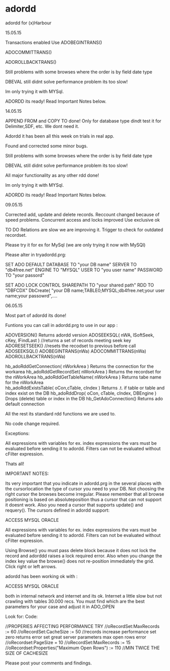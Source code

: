 # adordd
adordd for (x)Harbour

15.05.15

Transactions enabled
Use 
ADOBEGINTRANS()

ADOCOMMITTRANS()

ADOROLLBACKTRANS() 

Still problems with some browses where the order is by field date type

DBEVAL still didnt solve performance problem its too slow!

Im only trying it with MYSql.

ADORDD its ready! Read Important Notes below.


14.05.15

APPEND FROM and COPY TO done! Only for database type dindt test it for Delimiter,SDF, etc. We dont need it.

Adordd it has been all this week on trials in real app.

Found and corrected some minor bugs.

Still problems with some browses where the order is by field date type

DBEVAL still didnt solve performance problem its too slow!

All major functionality as any other rdd done!

Im only trying it with MYSql.

ADORDD its ready! Read Important Notes below.


09.05.15

Corrected add, update and delete records.
Reccount changed because of speed problems.
Concurrent access and locks improved Use exclusive ok

TO DO
Relations are slow we are improving it.
Trigger to check for outdated recordset.

Please try it for ex for MySql (we are only trying it now with MySQl)

Please alter in tryadordd.prg:

SET ADO DEFAULT DATABASE TO "your DB name" SERVER TO "db4free.net"  ENGINE TO "MYSQL" USER TO "you user name" PASSWORD TO "your passord"

SET ADO LOCK CONTROL SHAREPATH TO  "your shared path" RDD TO "DBFCDX"
DbCreate( "your DB name;TABLE0;MYSQL;db4free.net;your user name;your passowrd",....



06.05.15

Most part of adordd its done!

Funtions you can call in adordd.prg to use in our app :

 ADOVERSION() Returns adordd version
 ADOSEEKSQL( nWA, lSoftSeek, cKey, lFindLast ) //returns a set of records meeting seek key
 ADORESETSEEK() //resets the recodset to previous before call ADOSEEKSQL()
 ADOBEGINTRANS(nWa)
 ADOCOMMITTRANS(nWa)
 ADOROLLBACKTRANS(nWa) 
 
 hb_adoRddGetConnection( nWorkArea ) Returns the connection for the workarea
 hb_adoRddGetRecordSet( nWorkArea )  Returns the recordset for the nWorkArea 
 hb_adoRddGetTableName( nWorkArea )  Returns tabe name for the nWorkArea  
 hb_adoRddExistsTable( oCon,cTable, cIndex ) Returns .t. if table or table and index exist on the DB
 hb_adoRddDrop( oCon, cTable, cIndex, DBEngine ) Drops (delete) table or index in the DB
 hb_GetAdoConnection() Returns ado default connection
 
All the rest its standard rdd functions we are used to.

No code change required.

Exceptions:

All expressions with variables for ex. index expressions the vars must be evaluated before sending it to adordd.
Filters can not be evaluated without cFilter expression.

Thats all!

IMPORTANT NOTES:

Its very important that you indicate in adordd.prg in the several places with the cursorlocation the type of cursor you need to your DB.
Not choosing the right cursor the browses become irregular.
Please remember that all browse positioning is based on absoluteposition thus a cursor that can not support it doesnt work.
Also you need a cursor that supports update() and requery().
The cursors defined in adordd support:

ACCESS
MYSQL
ORACLE

All expressions with variables for ex. index expressions the vars must be evaluated before sending it to adordd.
Filters can not be evaluated without cFilter expression.

Using Browse() you must pass delete block because it does not lock the record and adorddd raises a lock required error.
Also when you change the index key value the browse() does not re-position immediately the grid. Click right or left arrows.

adordd has been working ok with :

ACCESS
MYSQL
ORACLE

both in internal network and internet and its ok.
Internet a little slow but not crawling with tables 30.000 recs.
You must find which are the best parameters for your case and adjust it in ADO_OPEN

Look for:
Code:

  //PROPERIES AFFECTING PERFORMANCE TRY
   //oRecordSet:MaxRecords := 60
   //oRecordSet:CacheSize := 50 //records increase performance set zero returns error set great server parameters max open rows error
   //oRecordset:PageSize = 10
   //oRecordSet:MaxRecords := 15
   //oRecordset:Properties("Maximum Open Rows") := 110  //MIN TWICE THE SIZE OF CACHESIZE
 


Please post your comments and findings.

